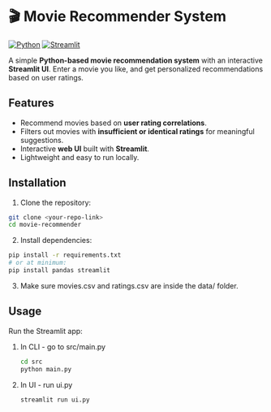 # 🎬 Movie Recommender System

[![Python](https://img.shields.io/badge/python-3.x-blue)](https://www.python.org/) [![Streamlit](https://img.shields.io/badge/streamlit-v1.28-orange)](https://streamlit.io/)

A simple **Python-based movie recommendation system** with an interactive **Streamlit UI**. Enter a movie you like, and get personalized recommendations based on user ratings.

## Features

- Recommend movies based on **user rating correlations**.  
- Filters out movies with **insufficient or identical ratings** for meaningful suggestions.  
- Interactive **web UI** built with **Streamlit**.  
- Lightweight and easy to run locally.  

## Installation

1. Clone the repository:
```bash
git clone <your-repo-link>
cd movie-recommender

```
2) Install dependencies:
```bash 
pip install -r requirements.txt
# or at minimum:
pip install pandas streamlit
```
3) Make sure movies.csv and ratings.csv are inside the data/ folder.

## Usage
Run the Streamlit app:

1) In CLI - go to src/main.py
   ```bash
   cd src
   python main.py
   ```
2) In UI - run ui.py
   ```bash
   streamlit run ui.py  
